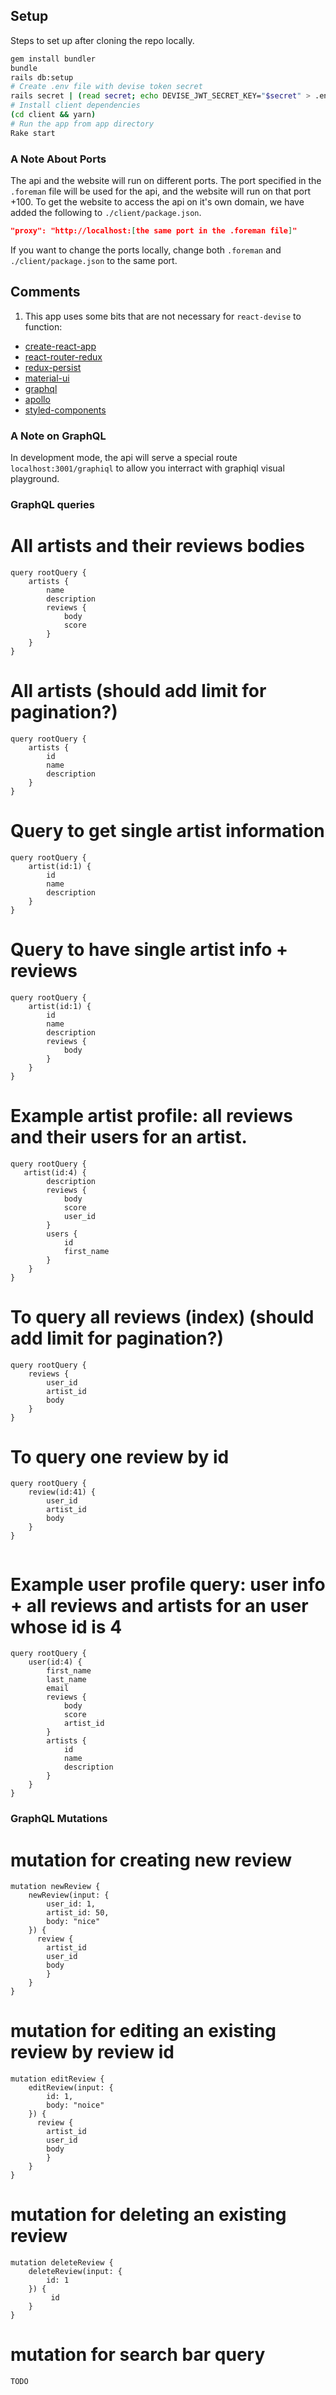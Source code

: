 ## Setup
Steps to set up after cloning the repo locally.

```bash
gem install bundler
bundle
rails db:setup
# Create .env file with devise token secret
rails secret | (read secret; echo DEVISE_JWT_SECRET_KEY="$secret" > .env)
# Install client dependencies
(cd client && yarn)
# Run the app from app directory
Rake start 
```

### A Note About Ports

The api and the website will run on different ports. The port specified in the ```.foreman``` file will be used for the api, and the website will run on that port +100. To get the website to access the api on it's own domain, we have added the following to ```./client/package.json```.


```json
"proxy": "http://localhost:[the same port in the .foreman file]"
```

If you want to change the ports locally, change both ```.foreman``` and ```./client/package.json``` to the same port.


## Comments

1. This app uses some bits that are not necessary for `react-devise` to function:
  * [create-react-app](https://github.com/facebookincubator/create-react-app)
  * [react-router-redux](https://github.com/reactjs/react-router-redux)
  * [redux-persist](https://github.com/rt2zz/redux-persist)
  * [material-ui](http://www.material-ui.com)
  * [graphql](http://graphql.org/)
  * [apollo](http://dev.apollodata.com/)
  * [styled-components](https://github.com/styled-components/styled-components)

### A Note on GraphQL

In development mode, the api will serve a special route `localhost:3001/graphiql` to allow you interract with graphiql visual playground.


### GraphQL queries

# All artists and their reviews bodies

```
query rootQuery {
    artists {
       	name
	  	description
		reviews {
           	body
           	score
        }
    }
}

```
# All artists (should add limit for pagination?)
```
query rootQuery {
    artists {
        id
        name
        description     
    }
}

```    

# Query to get single artist information

```
query rootQuery {
    artist(id:1) {
		id
   		name
   		description
    }
}
```

# Query to have single artist info + reviews

```
query rootQuery {
	artist(id:1) {
		id
   		name
   		description
   		reviews {
        	body
      	}
	}
}

```

# Example artist profile: all reviews and their users for an artist.

```
query rootQuery {
   artist(id:4) {
	  	description
      	reviews {
        	body
        	score
        	user_id
    	}
		users {
			id
        	first_name
    	}
  	}
}

```
# To query all reviews (index) (should add limit for pagination?)

```
query rootQuery {
    reviews {
    	user_id
    	artist_id
		body
    }
}

```
# To query one review by id
```
query rootQuery {
    review(id:41) {
        user_id
		artist_id
	    body
    }
}


```
# Example user profile query: user info + all reviews and artists for an user whose id is 4

```
query rootQuery {
   	user(id:4) {
		first_name
		last_name
    	email
      	reviews {
        	body
			score
			artist_id
        }
		artists {
			id
        	name
        	description
    	}
  	}
}

```
### GraphQL Mutations


# mutation for creating new review

```
mutation newReview {
    newReview(input: {
		user_id: 1,
		artist_id: 50,
    	body: "nice"   
  	}) {
      review {
        artist_id
		user_id
     	body
        }
    } 
}
``` 
# mutation for editing an existing review by review id

```
mutation editReview {
	editReview(input: {
		id: 1,
		body: "noice"   
	}) {
	  review {
	    artist_id
		user_id
	 	body
	    }
	} 
}
``` 
# mutation for deleting an existing review

```
mutation deleteReview {
	deleteReview(input: {
		id: 1
    }) {
		 id
	}
}

```
# mutation for search bar query
``` 
TODO

```